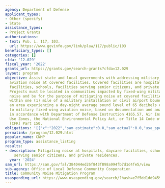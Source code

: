 ```yaml
---
agency: Department of Defense
applicant_types:
- Other (specify)
- State
assistance_types:
- Project Grants
authorizations:
- text: Pub. L. 117, 103.
  url: https://www.govinfo.gov/link/plaw/117/public/103
beneficiary_types: []
categories: []
cfda: '12.029'
fiscal_year: '2022'
grants_url: https://grants.gov/search-grants?cfda=12.029
layout: program
objective: Assist state and local governments with addressing military fixed-wing
  aviation noise at covered facilities. Covered facilities are hospitals, daycare
  facilities, schools, facilities serving senior citizens, and private residences.
  Projects must be located in communities impacted by fixed-wing military aviation
  noise and be for the purpose of mitigating noise at covered facilities located either
  within one (1) mile of a military installation or civil airport boundary, or within
  an area experiencing a day-night average sound level of 65 decibels or greater due
  to military fixed-wing aviation noise, based on documentation and analyses prepared
  in accordance with Department of Defense Instruction 4165.57, Air Installation Compatible
  Use Zones, the National Environmental Policy Act, or Title 14 Code of Federal Regulations
  (CFR) Part 150.
obligations: '[{"x":"2022","sam_estimate":0.0,"sam_actual":0.0,"usa_spending_actual":0.0},{"x":"2023","sam_estimate":0.0,"sam_actual":75000000.0,"usa_spending_actual":0.0},{"x":"2024","sam_estimate":75000000.0,"sam_actual":0.0,"usa_spending_actual":0.0}]'
permalink: /program/12.029.html
popular_name: CNMP
program_type: assistance_listing
results:
- description: Mitigating noise at hospitals, daycare facilities, schools, facilities
    serving senior citizens, and private residences.
  year: '2024'
sam_url: https://sam.gov/fal/384044ed26f843f898a994fb7d1d4fe5/view
sub-agency: Office of Local Defense Community Cooperation
title: Community Noise Mitigation Program
usaspending_url: https://www.usaspending.gov/search/?hash=e7f5dd1dd9459cef171919ec609a9efb
---
```

